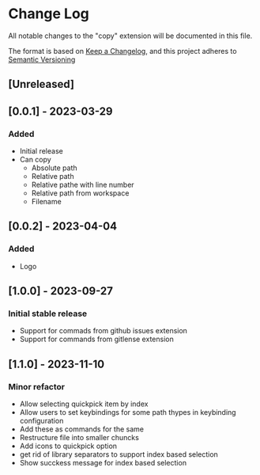 # Change Log

All notable changes to the "copy" extension will be documented in this file.

The format is based on [Keep a Changelog](https://keepachangelog.com/en/1.0.0/),
and this project adheres to [Semantic Versioning](https://semver.org/spec/v2.0.0.html)

## [Unreleased]

## [0.0.1] - 2023-03-29

### Added

- Initial release
- Can copy
  - Absolute path
  - Relative path
  - Relative pathe with line number
  - Relative path from workspace
  - Filename

## [0.0.2] - 2023-04-04

### Added
 - Logo

## [1.0.0] - 2023-09-27

### Initial stable release
 - Support for commads from github issues extension
 - Support for commands from gitlense extension

## [1.1.0] - 2023-11-10

### Minor refactor
 - Allow selecting quickpick item by index
 - Allow users to set keybindings for some path thypes in keybinding configuration
 - Add these as commands for the same
 - Restructure file into smaller chuncks
 - Add icons to quickpick option
 - get rid of library separators to support index based selection
 - Show succkess message for index based selection

